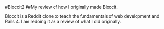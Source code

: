#Bloccit2
##My review of how I originally made Bloccit.

Bloccit is a Reddit clone to teach the fundamentals of web development and Rails 4.
I am redoing it as a review of what I did originally.
